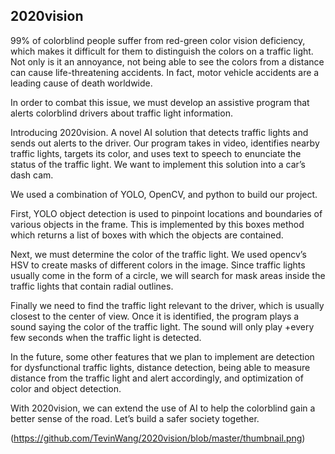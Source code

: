 ## 2020vision

99% of colorblind people suffer from red-green color vision deficiency, which makes it difficult for them to distinguish the colors on a traffic light. Not only is it an annoyance, not being able to see the colors from a distance can cause life-threatening accidents. In fact, motor vehicle accidents are a leading cause of death worldwide.

In order to combat this issue, we must develop an assistive program that alerts colorblind drivers about traffic light information.

Introducing 2020vision. A novel AI solution that detects traffic lights and sends out alerts to the driver. Our program takes in video, identifies nearby traffic lights, targets its color, and uses text to speech to enunciate the status of the traffic light. We want to implement this solution into a car’s dash cam.



We used a combination of YOLO, OpenCV, and python to build our project. 

First, YOLO object detection is used to pinpoint locations and boundaries of various objects in the frame. This is implemented by this boxes method which returns a list of boxes with which the objects are contained.

Next, we must determine the color of the traffic light. We used opencv’s HSV to create masks of different colors in the image. Since traffic lights usually come in the form of a circle, we will search for mask areas inside the traffic lights that contain radial outlines.

Finally we need to find the traffic light relevant to the driver, which is usually closest to the center of view. Once it is identified, the program plays a sound saying the color of the traffic light. The sound will only play +every few seconds when the traffic light is detected.

In the future, some other features that we plan to implement are detection for dysfunctional traffic lights, distance detection, being able to measure distance from the traffic light and alert accordingly, and optimization of color and object detection. 

With 2020vision, we can extend the use of AI to help the colorblind gain a better sense of the road. Let’s build a safer society together.

(https://github.com/TevinWang/2020vision/blob/master/thumbnail.png)